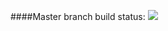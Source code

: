 ####Master branch build status: 
![](https://travis-ci.org/littledoory/TravisTest.svg?branch=master)
